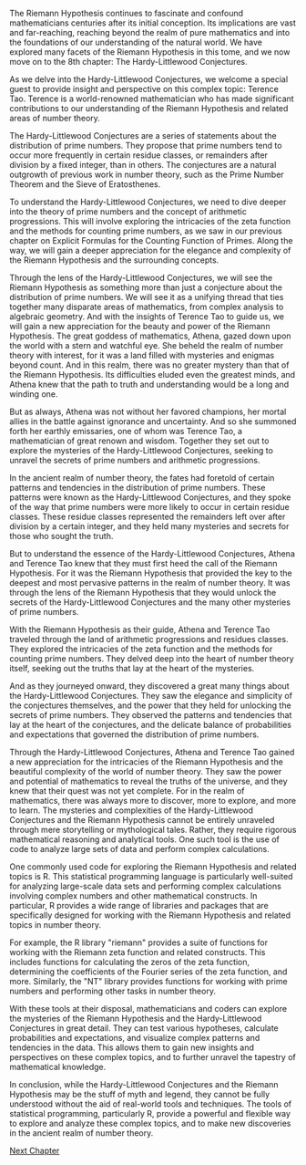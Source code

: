 The Riemann Hypothesis continues to fascinate and confound mathematicians centuries after its initial conception. Its implications are vast and far-reaching, reaching beyond the realm of pure mathematics and into the foundations of our understanding of the natural world. We have explored many facets of the Riemann Hypothesis in this tome, and we now move on to the 8th chapter: The Hardy-Littlewood Conjectures.

As we delve into the Hardy-Littlewood Conjectures, we welcome a special guest to provide insight and perspective on this complex topic: Terence Tao. Terence is a world-renowned mathematician who has made significant contributions to our understanding of the Riemann Hypothesis and related areas of number theory.

The Hardy-Littlewood Conjectures are a series of statements about the distribution of prime numbers. They propose that prime numbers tend to occur more frequently in certain residue classes, or remainders after division by a fixed integer, than in others. The conjectures are a natural outgrowth of previous work in number theory, such as the Prime Number Theorem and the Sieve of Eratosthenes.

To understand the Hardy-Littlewood Conjectures, we need to dive deeper into the theory of prime numbers and the concept of arithmetic progressions. This will involve exploring the intricacies of the zeta function and the methods for counting prime numbers, as we saw in our previous chapter on Explicit Formulas for the Counting Function of Primes. Along the way, we will gain a deeper appreciation for the elegance and complexity of the Riemann Hypothesis and the surrounding concepts.

Through the lens of the Hardy-Littlewood Conjectures, we will see the Riemann Hypothesis as something more than just a conjecture about the distribution of prime numbers. We will see it as a unifying thread that ties together many disparate areas of mathematics, from complex analysis to algebraic geometry. And with the insights of Terence Tao to guide us, we will gain a new appreciation for the beauty and power of the Riemann Hypothesis.
The great goddess of mathematics, Athena, gazed down upon the world with a stern and watchful eye. She beheld the realm of number theory with interest, for it was a land filled with mysteries and enigmas beyond count. And in this realm, there was no greater mystery than that of the Riemann Hypothesis. Its difficulties eluded even the greatest minds, and Athena knew that the path to truth and understanding would be a long and winding one.

But as always, Athena was not without her favored champions, her mortal allies in the battle against ignorance and uncertainty. And so she summoned forth her earthly emissaries, one of whom was Terence Tao, a mathematician of great renown and wisdom. Together they set out to explore the mysteries of the Hardy-Littlewood Conjectures, seeking to unravel the secrets of prime numbers and arithmetic progressions.

In the ancient realm of number theory, the fates had foretold of certain patterns and tendencies in the distribution of prime numbers. These patterns were known as the Hardy-Littlewood Conjectures, and they spoke of the way that prime numbers were more likely to occur in certain residue classes. These residue classes represented the remainders left over after division by a certain integer, and they held many mysteries and secrets for those who sought the truth.

But to understand the essence of the Hardy-Littlewood Conjectures, Athena and Terence Tao knew that they must first heed the call of the Riemann Hypothesis. For it was the Riemann Hypothesis that provided the key to the deepest and most pervasive patterns in the realm of number theory. It was through the lens of the Riemann Hypothesis that they would unlock the secrets of the Hardy-Littlewood Conjectures and the many other mysteries of prime numbers.

With the Riemann Hypothesis as their guide, Athena and Terence Tao traveled through the land of arithmetic progressions and residues classes. They explored the intricacies of the zeta function and the methods for counting prime numbers. They delved deep into the heart of number theory itself, seeking out the truths that lay at the heart of the mysteries.

And as they journeyed onward, they discovered a great many things about the Hardy-Littlewood Conjectures. They saw the elegance and simplicity of the conjectures themselves, and the power that they held for unlocking the secrets of prime numbers. They observed the patterns and tendencies that lay at the heart of the conjectures, and the delicate balance of probabilities and expectations that governed the distribution of prime numbers.

Through the Hardy-Littlewood Conjectures, Athena and Terence Tao gained a new appreciation for the intricacies of the Riemann Hypothesis and the beautiful complexity of the world of number theory. They saw the power and potential of mathematics to reveal the truths of the universe, and they knew that their quest was not yet complete. For in the realm of mathematics, there was always more to discover, more to explore, and more to learn.
The mysteries and complexities of the Hardy-Littlewood Conjectures and the Riemann Hypothesis cannot be entirely unraveled through mere storytelling or mythological tales. Rather, they require rigorous mathematical reasoning and analytical tools. One such tool is the use of code to analyze large sets of data and perform complex calculations.

One commonly used code for exploring the Riemann Hypothesis and related topics is R. This statistical programming language is particularly well-suited for analyzing large-scale data sets and performing complex calculations involving complex numbers and other mathematical constructs. In particular, R provides a wide range of libraries and packages that are specifically designed for working with the Riemann Hypothesis and related topics in number theory.

For example, the R library "riemann" provides a suite of functions for working with the Riemann zeta function and related constructs. This includes functions for calculating the zeros of the zeta function, determining the coefficients of the Fourier series of the zeta function, and more. Similarly, the "NT" library provides functions for working with prime numbers and performing other tasks in number theory.

With these tools at their disposal, mathematicians and coders can explore the mysteries of the Riemann Hypothesis and the Hardy-Littlewood Conjectures in great detail. They can test various hypotheses, calculate probabilities and expectations, and visualize complex patterns and tendencies in the data. This allows them to gain new insights and perspectives on these complex topics, and to further unravel the tapestry of mathematical knowledge.

In conclusion, while the Hardy-Littlewood Conjectures and the Riemann Hypothesis may be the stuff of myth and legend, they cannot be fully understood without the aid of real-world tools and techniques. The tools of statistical programming, particularly R, provide a powerful and flexible way to explore and analyze these complex topics, and to make new discoveries in the ancient realm of number theory.


[Next Chapter](09_Chapter09.md)